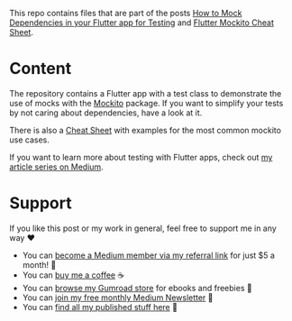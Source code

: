 This repo contains files that are part of the posts [How to Mock Dependencies in your Flutter app for Testing](https://levelup.gitconnected.com/how-to-mock-dependencies-in-your-flutter-app-for-testing-54c49251740a) and [Flutter Mockito Cheat Sheet](https://levelup.gitconnected.com/flutter-mockito-package-cheat-sheet-ef49254ec62a).

# Content

The repository contains a Flutter app with a test class to demonstrate the use of mocks with the [Mockito](https://pub.dev/packages/mockito) package. If you want to simplify your tests by not caring about dependencies, have a look at it.

There is also a [Cheat Sheet](https://github.com/xeladu/flutter_dependency_mocking/blob/main/test/mockito_cheat_sheet_test.dart) with examples for the most common mockito use cases.

If you want to learn more about testing with Flutter apps, check out [my article series on Medium](https://xeladu.medium.com/list/test-your-flutter-app-aabad9825b7f).

# Support

If you like this post or my work in general, feel free to support me in any way ❤

- You can [become a Medium member via my referral link](https://xeladu.medium.com/membership) for just $5 a month! 💖
- You can [buy me a coffee](https://www.buymeacoffee.com/xeladu) ☕
- You can [browse my Gumroad store](https://xeladu.gumroad.com) for ebooks and freebies 📙
- You can [join my free monthly Medium Newsletter](https://bit.ly/xeladu-medium) 💌
- You can [find all my published stuff here](https://xeladu.medium.com/%E2%84%B9-xeladus-info-point-find-quickly-what-you-need-bbe620e97d8c) 📑

